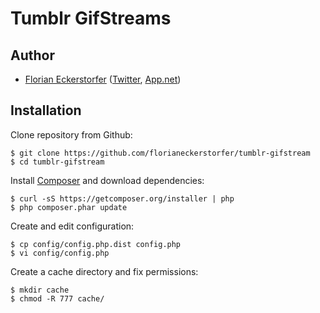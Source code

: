 Tumblr GifStreams
=================

Author
------

- [Florian Eckerstorfer](http://florian.ec) ([Twitter](http://twitter.com/Florian_), [App.net](http://app.net/florian))

Installation
------------

Clone repository from Github:

    $ git clone https://github.com/florianeckerstorfer/tumblr-gifstream
    $ cd tumblr-gifstream

Install [Composer](http://getcomposer.org) and download dependencies:

    $ curl -sS https://getcomposer.org/installer | php
    $ php composer.phar update

Create and edit configuration:

    $ cp config/config.php.dist config.php
    $ vi config/config.php

Create a cache directory and fix permissions:

    $ mkdir cache
    $ chmod -R 777 cache/
